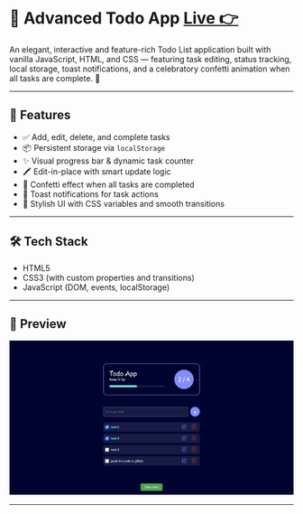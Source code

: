 # 📝 Advanced Todo App [Live 👉](https://todo-js-ashy.vercel.app/)

An elegant, interactive and feature-rich Todo List application built with vanilla JavaScript, HTML, and CSS — featuring task editing, status tracking, local storage, toast notifications, and a celebratory confetti animation when all tasks are complete. 🎉

---

## 🚀 Features

- ✅ Add, edit, delete, and complete tasks
- 📦 Persistent storage via `localStorage`
- ✨ Visual progress bar & dynamic task counter
- 🖍️ Edit-in-place with smart update logic
- 🎊 Confetti effect when all tasks are completed
- 🔔 Toast notifications for task actions
- 💅 Stylish UI with CSS variables and smooth transitions

---

## 🛠️ Tech Stack

- HTML5
- CSS3 (with custom properties and transitions)
- JavaScript (DOM, events, localStorage)

---

## 📸 Preview

![App Screenshot](img/preview.png)

---
